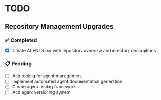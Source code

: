 # TODO

## Repository Management Upgrades

### ✅ Completed
- [x] Create AGENTS.md with repository overview and directory descriptions

### 📋 Pending
- [ ] Add tooling for agent management
- [ ] Implement automated agent documentation generation
- [ ] Create agent testing framework
- [ ] Add agent versioning system